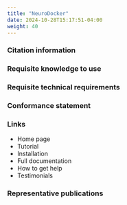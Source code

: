 ```yaml
---
title: "NeuroDocker"
date: 2024-10-28T15:17:51-04:00
weight: 40
---
```


### Citation information

### Requisite knowledge to use

### Requisite technical requirements

### Conformance statement

### Links

- Home page
- Tutorial
- Installation
- Full documentation
- How to get help
- Testimonials

### Representative publications
